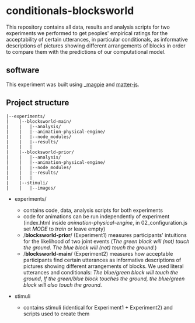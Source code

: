 # conditionals-blocksworld

This repository contains all data, results and analysis scripts for two experiments
we performed to get peoples' empirical ratings for the acceptability of certain
utterances, in particular conditionals, as informative descriptions of pictures
showing different arrangements of blocks in order to compare them with the
predictions of our computational model.

## software

This experiment was built using [\_magpie](https://magpie-ea.github.io/magpie-site/index.html)
and [matter-js](https://brm.io/matter-js/docs/).


## Project structure

```
|--experiments/
|    |--blocksworld-main/
|    |   |--analysis/
|    |   |--animation-physical-engine/
|    |   |--node_modules/
|    |   |--results/
|    |   |   
|    |--blocksworld-prior/
|    |   |--analysis/
|    |   |--animation-physical-engine/
|    |   |--node_modules/
|    |   |--results/
|    |   |
|    |--stimuli/
|    |   |--images/
```

* experiments/
  - contains code, data, analysis scripts for both experiments 
  - code for animations can be run independently of experiment
  (index.html inside *animation-physical-engine*, in 02_configuration.js set
    *MODE* to *train* or leave empty)
  - /**blocksworld-prior**/
  (Experiment1) measures participants' intuitions for the likelihood of two joint events (*The green block will (not) touch the ground. The blue block will (not) touch the ground.*)
  - /**blocksworld-main**/
  (Experiment2) measures how acceptable participants find certain utterances as informative descriptions of pictures showing different arrangements of blocks. We used literal utterances and conditionals: *The blue/green block will touch the ground*, *If the green/blue block touches the ground, the blue/green block will also touch the ground*.
  
* stimuli
  - contains stimuli (identical for Experiment1 + Experiment2) and scripts used
  to create them
